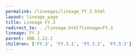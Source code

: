 ```yaml
---
permalink: /lineages/lineage_FY.3.html
layout: lineage_page
title: Lineage FY.3
redirect_to: ../lineage.html?lineage=FY.3
lineage: FY.3
parent: XBB.1.22.1
children: ['FY.3', 'FY.3.1', 'FY.3.2', 'FY.3.3']
---
```

